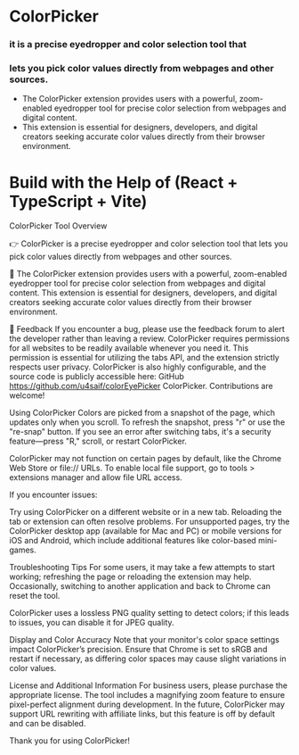 # ColorPicker 
### it is a precise eyedropper and color selection tool that 
### lets you pick color values directly from webpages and other sources.

- The ColorPicker extension provides users with a powerful, zoom-enabled eyedropper tool for precise color selection from webpages and digital content. 
- This extension is essential for designers, developers, and digital creators seeking accurate color values directly from their browser environment.

# Build with the Help of (React + TypeScript + Vite)

ColorPicker Tool Overview

👉 ColorPicker is a precise eyedropper and color selection tool that lets you pick color values directly from webpages and other sources.

🌈 The ColorPicker extension provides users with a powerful, zoom-enabled eyedropper tool for precise color selection from webpages and digital content. This extension is essential for designers, developers, and digital creators seeking accurate color values directly from their browser environment.

📌 Feedback 
If you encounter a bug, please use the feedback forum to alert the developer rather than leaving a review. ColorPicker requires permissions for all websites to be readily available whenever you need it. This permission is essential for utilizing the tabs API, and the extension strictly respects user privacy. ColorPicker is also highly configurable, and the source code is publicly accessible here: GitHub https://github.com/u4saif/colorEyePicker ColorPicker. Contributions are welcome!

Using ColorPicker
Colors are picked from a snapshot of the page, which updates only when you scroll. To refresh the snapshot, press "r" or use the "re-snap" button. If you see an error after switching tabs, it's a security feature—press "R," scroll, or restart ColorPicker.

ColorPicker may not function on certain pages by default, like the Chrome Web Store or file:// URLs. To enable local file support, go to tools > extensions manager and allow file URL access.

If you encounter issues:

Try using ColorPicker on a different website or in a new tab.
Reloading the tab or extension can often resolve problems.
For unsupported pages, try the ColorPicker desktop app (available for Mac and PC) or mobile versions for iOS and Android, which include additional features like color-based mini-games.

Troubleshooting Tips
For some users, it may take a few attempts to start working; refreshing the page or reloading the extension may help. Occasionally, switching to another application and back to Chrome can reset the tool.

ColorPicker uses a lossless PNG quality setting to detect colors; if this leads to issues, you can disable it for JPEG quality.

Display and Color Accuracy
Note that your monitor's color space settings impact ColorPicker’s precision. Ensure that Chrome is set to sRGB and restart if necessary, as differing color spaces may cause slight variations in color values.

License and Additional Information
For business users, please purchase the appropriate license. The tool includes a magnifying zoom feature to ensure pixel-perfect alignment during development. In the future, ColorPicker may support URL rewriting with affiliate links, but this feature is off by default and can be disabled.

Thank you for using ColorPicker!
